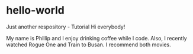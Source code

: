 # hello-world
Just another respository - Tutorial
Hi everybody!

My name is Phillip and I enjoy drinking coffee while I code. Also, I recently watched Rogue One and Train to Busan. I recommend both movies.
